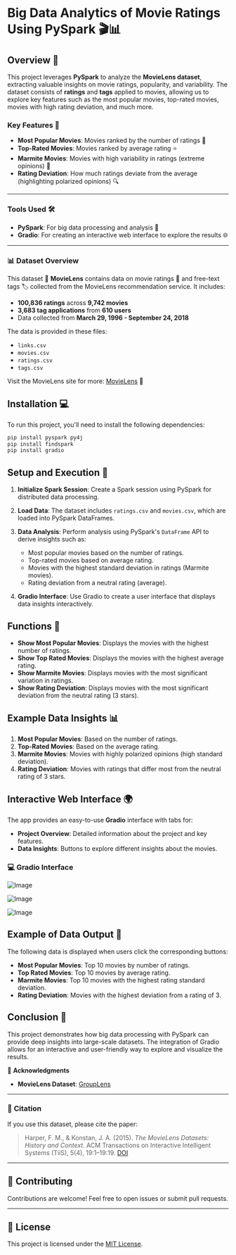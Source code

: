 
# Big Data Analytics of Movie Ratings Using PySpark 🎬📊

## Overview 📖

This project leverages **PySpark** to analyze the **MovieLens dataset**, extracting valuable insights on movie ratings, popularity, and variability. The dataset consists of **ratings** and **tags** applied to movies, allowing us to explore key features such as the most popular movies, top-rated movies, movies with high rating deviation, and much more.

### Key Features 🌟
- **Most Popular Movies**: Movies ranked by the number of ratings 🎥
- **Top-Rated Movies**: Movies ranked by average rating ⭐
- **Marmite Movies**: Movies with high variability in ratings (extreme opinions) 🤔
- **Rating Deviation**: How much ratings deviate from the average (highlighting polarized opinions) 🔍
  
---

### Tools Used 🛠️
- **PySpark**: For big data processing and analysis 🚀
- **Gradio**: For creating an interactive web interface to explore the results 🌐
---



### 📊 **Dataset Overview**
This dataset 📅 **MovieLens** contains data on movie ratings 🌟 and free-text tags 🏷️ collected from the MovieLens recommendation service. It includes:

- **100,836 ratings** across **9,742 movies**
- **3,683 tag applications** from **610 users**
- Data collected from **March 29, 1996 - September 24, 2018**

The data is provided in these files: 
- `links.csv`
- `movies.csv`
- `ratings.csv`
- `tags.csv`

Visit the MovieLens site for more: [MovieLens](http://movielens.org) 🎥


## Installation 💻

To run this project, you'll need to install the following dependencies:

```bash
pip install pyspark py4j
pip install findspark
pip install gradio
```

## Setup and Execution 🚀

1. **Initialize Spark Session**: Create a Spark session using PySpark for distributed data processing.

2. **Load Data**: The dataset includes `ratings.csv` and `movies.csv`, which are loaded into PySpark DataFrames.

3. **Data Analysis**: Perform analysis using PySpark's `DataFrame` API to derive insights such as:
   - Most popular movies based on the number of ratings.
   - Top-rated movies based on average rating.
   - Movies with the highest standard deviation in ratings (Marmite movies).
   - Rating deviation from a neutral rating (average).

4. **Gradio Interface**: Use Gradio to create a user interface that displays data insights interactively.


## Functions 🤖

- **Show Most Popular Movies**: Displays the movies with the highest number of ratings.
- **Show Top Rated Movies**: Displays the movies with the highest average rating.
- **Show Marmite Movies**: Displays movies with the most significant variation in ratings.
- **Show Rating Deviation**: Displays movies with the most significant deviation from the neutral rating (3 stars).


## Example Data Insights 📊

1. **Most Popular Movies**: Based on the number of ratings.
2. **Top-Rated Movies**: Based on the average rating.
3. **Marmite Movies**: Movies with highly polarized opinions (high standard deviation).
4. **Rating Deviation**: Movies with ratings that differ most from the neutral rating of 3 stars.


## Interactive Web Interface 🌍

The app provides an easy-to-use **Gradio** interface with tabs for:
- **Project Overview**: Detailed information about the project and key features.
- **Data Insights**: Buttons to explore different insights about the movies.

### 💻 Gradio Interface


![Image](https://github.com/user-attachments/assets/0759bb83-6f77-4234-bb3c-e90866ab133f)

![Image](https://github.com/user-attachments/assets/cd81985e-5c6d-48cc-858b-d6f3b3ea2c78)

![Image](https://github.com/user-attachments/assets/d19470de-0eb0-46f3-a3f0-60d1c4393d10)


## Example of Data Output 📝

The following data is displayed when users click the corresponding buttons:

- **Most Popular Movies**: Top 10 movies by number of ratings.
- **Top Rated Movies**: Top 10 movies by average rating.
- **Marmite Movies**: Top 10 movies with the highest rating standard deviation.
- **Rating Deviation**: Movies with the highest deviation from a rating of 3.

## Conclusion 🎉

This project demonstrates how big data processing with PySpark can provide deep insights into large-scale datasets. The integration of Gradio allows for an interactive and user-friendly way to explore and visualize the results.




🔗 **Acknowledgments**
- **MovieLens Dataset**: [GroupLens](https://grouplens.org/datasets/)
---



### 🔗 **Citation**
If you use this dataset, please cite the paper:

> Harper, F. M., & Konstan, J. A. (2015). *The MovieLens Datasets: History and Context*. ACM Transactions on Interactive Intelligent Systems (TiiS), 5(4), 19:1–19:19. [DOI](https://doi.org/10.1145/2827872)
---


## 🤝 Contributing
Contributions are welcome! Feel free to open issues or submit pull requests.

---

## 📜 License
This project is licensed under the [MIT License](LICENSE).




